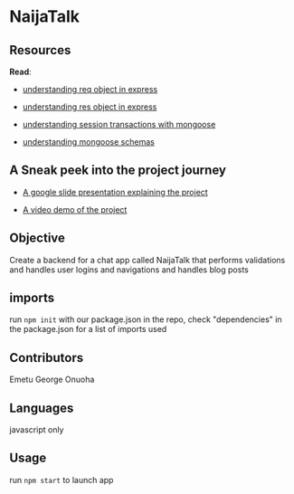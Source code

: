 # NaijaTalk



## Resources

**Read**:
- [understanding req object in express](https://www.digitalocean.com/community/tutorials/nodejs-req-object-in-expressjs)

- [understanding res object in express](https://www.devhandbook.com/nodejs/express/response-object/#:~:text=How%20to%20use%20Response%20Object%20in%20Express%20Nodejs,response%20methods%201.%20Send%20simple%20HTML%20text%20)

- [understanding session transactions with mongoose](https://mongoosejs.com/docs/transactions.html)

- [understanding mongoose schemas](https://mongoosejs.com/docs/guide.html)  




## A Sneak peek into the project journey
- [A google slide presentation explaining the project](https://docs.google.com/presentation/d/1bq7jbexVywbl0jPcF8PWcAJQKBF_sXcbFwAySaQ9F4g/edit?usp=sharing)

- [A video demo of the project](https://drive.google.com/file/d/1OEqgFeVX7uT0NYhQu8pLLGdLM8dkGaHw/view?usp=drivesdk)  


## Objective
Create a backend for a chat app called NaijaTalk that performs validations and handles user logins and navigations and handles blog posts

## imports
 run
```npm init```
with our package.json in the repo, check "dependencies" in the package.json for a list of imports used

## Contributors
Emetu George Onuoha

## Languages
javascript only

## Usage
run ```npm start``` to launch app

